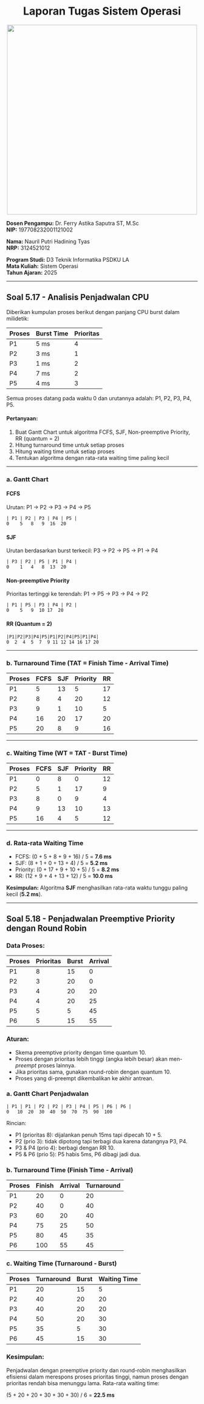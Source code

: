 <div align="center">
  
# Laporan Tugas Sistem Operasi
</div>
<p align="center">
  <img src="https://github.com/Naurilputri/SisOp-2025/blob/main/img/logo.jpg" width="500"/>
</p>

**Dosen Pengampu:** Dr. Ferry Astika Saputra ST, M.Sc  
**NIP:** 197708232001121002  

**Nama:** Nauril Putri Hadining Tyas  
**NRP:** 3124521012  

**Program Studi:** D3 Teknik Informatika PSDKU LA  
**Mata Kuliah:** Sistem Operasi  
**Tahun Ajaran:** 2025  

---

## Soal 5.17 - Analisis Penjadwalan CPU

Diberikan kumpulan proses berikut dengan panjang CPU burst dalam milidetik:

| Proses | Burst Time | Prioritas |
|--------|------------|-----------|
| P1     | 5 ms       | 4         |
| P2     | 3 ms       | 1         |
| P3     | 1 ms       | 2         |
| P4     | 7 ms       | 2         |
| P5     | 4 ms       | 3         |

Semua proses datang pada waktu 0 dan urutannya adalah: P1, P2, P3, P4, P5.

#### Pertanyaan:
1. Buat Gantt Chart untuk algoritma FCFS, SJF, Non-preemptive Priority, RR (quantum = 2)
2. Hitung turnaround time untuk setiap proses
3. Hitung waiting time untuk setiap proses
4. Tentukan algoritma dengan rata-rata waiting time paling kecil

---

### a. Gantt Chart

#### FCFS
Urutan: P1 → P2 → P3 → P4 → P5
```
| P1 | P2 | P3 | P4 | P5 |
0    5   8   9  16  20
```

#### SJF
Urutan berdasarkan burst terkecil: P3 → P2 → P5 → P1 → P4
```
| P3 | P2 | P5 | P1 | P4 |
0    1   4   8  13  20
```

#### Non-preemptive Priority
Prioritas tertinggi ke terendah: P1 → P5 → P3 → P4 → P2
```
| P1 | P5 | P3 | P4 | P2 |
0    5   9  10 17  20
```

#### RR (Quantum = 2)
```
|P1|P2|P3|P4|P5|P1|P2|P4|P5|P1|P4|
0  2  4  5  7  9 11 12 14 16 17 20
```

---

### b. Turnaround Time (TAT = Finish Time - Arrival Time)

| Proses | FCFS | SJF | Priority | RR |
|--------|------|-----|----------|----|
| P1     | 5    | 13  | 5        | 17 |
| P2     | 8    | 4   | 20       | 12 |
| P3     | 9    | 1   | 10       | 5  |
| P4     | 16   | 20  | 17       | 20 |
| P5     | 20   | 8   | 9        | 16 |

---

### c. Waiting Time (WT = TAT - Burst Time)

| Proses | FCFS | SJF | Priority | RR |
|--------|------|-----|----------|----|
| P1     | 0    | 8   | 0        | 12 |
| P2     | 5    | 1   | 17       | 9  |
| P3     | 8    | 0   | 9        | 4  |
| P4     | 9    | 13  | 10       | 13 |
| P5     | 16   | 4   | 5        | 12 |

---

### d. Rata-rata Waiting Time

- FCFS: (0 + 5 + 8 + 9 + 16) / 5 = **7.6 ms**
- SJF: (8 + 1 + 0 + 13 + 4) / 5 = **5.2 ms**
- Priority: (0 + 17 + 9 + 10 + 5) / 5 = **8.2 ms**
- RR: (12 + 9 + 4 + 13 + 12) / 5 = **10.0 ms**

**Kesimpulan:** Algoritma **SJF** menghasilkan rata-rata waktu tunggu paling kecil (**5.2 ms**).

---

## Soal 5.18 - Penjadwalan Preemptive Priority dengan Round Robin

### Data Proses:

| Proses | Prioritas | Burst | Arrival |
|--------|-----------|-------|---------|
| P1     | 8         | 15    | 0       |
| P2     | 3         | 20    | 0       |
| P3     | 4         | 20    | 20      |
| P4     | 4         | 20    | 25      |
| P5     | 5         | 5     | 45      |
| P6     | 5         | 15    | 55      |

### Aturan:
- Skema preemptive priority dengan time quantum 10.
- Proses dengan prioritas lebih tinggi (angka lebih besar) akan men-*preempt* proses lainnya.
- Jika prioritas sama, gunakan round-robin dengan quantum 10.
- Proses yang di-preempt dikembalikan ke akhir antrean.

### a. Gantt Chart Penjadwalan
```
| P1 | P1 | P2 | P2 | P3 | P4 | P5 | P6 | P6 |
0   10  20  30  40  50  70  75  90  100
```
Rincian:
- P1 (prioritas 8): dijalankan penuh 15ms tapi dipecah 10 + 5.
- P2 (prio 3): tidak dipotong tapi terbagi dua karena datangnya P3, P4.
- P3 & P4 (prio 4): berbagi dengan RR 10.
- P5 & P6 (prio 5): P5 habis 5ms, P6 dibagi jadi dua.

### b. Turnaround Time (Finish Time - Arrival)

| Proses | Finish | Arrival | Turnaround |
|--------|--------|---------|------------|
| P1     | 20     | 0       | 20         |
| P2     | 40     | 0       | 40         |
| P3     | 60     | 20      | 40         |
| P4     | 75     | 25      | 50         |
| P5     | 80     | 45      | 35         |
| P6     | 100    | 55      | 45         |

### c. Waiting Time (Turnaround - Burst)

| Proses | Turnaround | Burst | Waiting Time |
|--------|------------|-------|---------------|
| P1     | 20         | 15    | 5             |
| P2     | 40         | 20    | 20            |
| P3     | 40         | 20    | 20            |
| P4     | 50         | 20    | 30            |
| P5     | 35         | 5     | 30            |
| P6     | 45         | 15    | 30            |

### Kesimpulan:
Penjadwalan dengan preemptive priority dan round-robin menghasilkan efisiensi dalam merespons proses prioritas tinggi, namun proses dengan prioritas rendah bisa menunggu lama. Rata-rata waiting time:

(5 + 20 + 20 + 30 + 30 + 30) / 6 = **22.5 ms**
